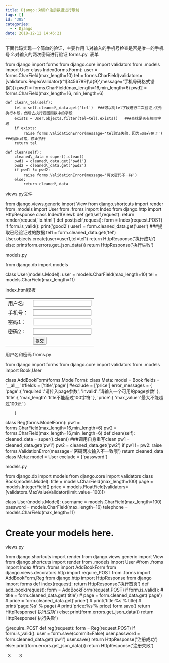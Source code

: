 ```yaml
---
title: Django：对用户注册数据进行限制
tags: []
id: '385'
categories:
  - - Django
date: 2018-12-12 14:46:21
---
```


下面代码实现一个简单的验证，主要作用 1.对输入的手机号检查是否是唯一的手机号 2.对输入的两次密码进行验证 forms.py  表单

from django import forms
from django.core import validators
from .models import User
class Index(forms.Form):
    user = forms.CharField(max\_length=10)
    tel = forms.CharField(validators=\[validators.RegexValidator(r'1\[3456789\]\\d{9}',message='手机号码格式错误')\])
    pwd1 = forms.CharField(max\_length=16,min\_length=6)
    pwd2 = forms.CharField(max\_length=16, min\_length=6)

    def clean\_tel(self):
        tel = self.cleaned\_data.get('tel')  ###可以对tel字段进行二次验证,优先执行本段，然后去执行视图函数中的字段
        exists = User.objects.filter(tel=tel).exists()   ###查找是否有相同字段
        if exists:
            raise forms.ValidationError(message='tel验证失败，因为已经存在了') ###抛出异常，停止执行
        return tel

    def clean(self):
        cleaned\_data = super().clean()
        pwd1 = cleaned\_data.get('pwd1')
        pwd2 = cleaned\_data.get('pwd2')
        if pwd1 != pwd2:
            raise forms.ValidationError(message='两次密码不一样')
        else:
            return cleaned\_data

views.py文件

from django.views.generic import View
from django.shortcuts import render
from .models import User
from .froms import Index
from django.http import HttpResponse
class Index1(View):
    def get(self,request):
        return render(request,'io.html')
    def post(self,request):
        form = Index(request.POST)
        if form.is\_valid():
            print('good2')
            user1 = form.cleaned\_data.get('user')  ###提取已经验证过的数据
            tel1 = form.cleaned\_data.get('tel')
            User.objects.create(user=user1,tel=tel1)
            return HttpResponse('执行成功')
        else:
            print(form.errors.get\_json\_data())
            return HttpResponse('执行失败')

models.py

from django.db import models

class User(models.Model):
    user = models.CharField(max\_length=10)
    tel = models.CharField(max\_length=11)

index.html模板

<form action="" method="post">
    <table>
        <tr>
            <td>用户名:</td>
            <td><input type="text" name="user"></td>
        </tr>
        <tr>
            <td>手机号：</td>
            <td><input type="text" name="tel"></td>
        </tr>
        <tr>
            <td>密码1：</td>
            <td><input type="password" name="pwd1"></td>
        </tr>
        <tr>
            <td>密码2：</td>
            <td><input type="password" name="pwd2"></td>
        </tr>
        <tr>
            <td></td>
            <td><input type="submit" value="提交"></td>
        </tr>
    </table>
</form>

用户名和密码 froms.py

from django import forms
from django.core import validators
from .models import Book,User

class AddBookForm(forms.ModelForm):
    class Meta:
        model = Book
        fields = '\_\_all\_\_'
        #fields = \['title','page'\]
        #exclude = \['price'\]
        error\_messages = {
            'page':{
                'required':'请传入page参数',
                'invalid':'请输入一个可用的page参数'
            },
            'title':{
                'max\_length':'title不能超过100字符'
            },
            'price':{
                'max\_value':'最大不能超过100元'
            }

        }
class Reg(forms.ModelForm):
    pw1 = forms.CharField(max\_length=16,min\_length=6)
    pw2 = forms.CharField(max\_length=16,min\_length=6)
    def clean(self):
        cleaned\_data = super().clean()    ###调用自身重写clean
        pw1 = cleaned\_data.get('pw1')
        pw2 = cleaned\_data.get('pw2')
        if pw1 != pw2:
            raise forms.ValidationError(message='密码两次输入不一致哦')
        return cleaned\_data
    class Meta:
        model = User
        exclude = \['password'\]

models.py

from django.db import models
from django.core import validators
class Book(models.Model):
    title = models.CharField(max\_length=100)
    page = models.IntegerField()
    price = models.FloatField(validators=\[validators.MaxValueValidator(limit\_value=100)\])

class User(models.Model):
    username = models.CharField(max\_length=100)
    password = models.CharField(max\_length=16)
    telephone = models.CharField(max\_length=11)
# Create your models here.

views.py

from django.shortcuts import render
from django.views.generic import View
from django.shortcuts import render
from .models import User
#from .froms import Index
#from .froms import AddBookForm
from django.views.decorators.http import require\_POST
from .forms import AddBookForm,Reg
from django.http import HttpResponse
from django import forms
def index(request):
    return HttpResponse('执行首页')
def add\_book(request):
    form = AddBookForm(request.POST)
    if form.is\_valid():
        # title = form.cleaned\_data.get('title')
        # page = form.cleaned\_data.get('page')
        # price = form.cleaned\_data.get('price')
        # print('title:%s'% title)
        # print('page:%s' % page)
        # print('price:%s'% price)
        form.save()
        return HttpResponse('执行成功')
    else:
        print(form.errors.get\_json\_data())
        return HttpResponse('执行失败')

@require\_POST
def reg(request):
    form = Reg(request.POST)
    if form.is\_valid():
        user = form.save(commit=False)
        user.password = form.cleaned\_data.get('pw1')
        user.save()
        return HttpResponse('注册成功')
    else:
        print(form.errors.get\_json\_data())
        return HttpResponse('注册失败')

  3       3